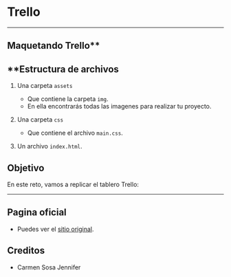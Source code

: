 ﻿# **Trello**

***
## Maquetando Trello**
## **Estructura de archivos
1. Una carpeta `assets`    
     + Que contiene la carpeta `img`.
     + En ella encontrarás todas las  imagenes para realizar tu proyecto.
2. Una carpeta `css`
     + Que  contiene el archivo `main.css`.

4. Un archivo `index.html`.

## **Objetivo**

En este reto, vamos a replicar el tablero Trello:

***
## Pagina oficial
* Puedes ver el [sitio original](https://trello.com/b/nXi9clD2/f).

## Creditos
* Carmen Sosa Jennifer
